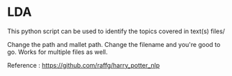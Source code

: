 # LDA
This python script can be used to identify the topics covered in text(s) files/


Change the path and mallet path. 
Change the filename and you're good to go.
Works for multiple files as well.

Reference : https://github.com/raffg/harry_potter_nlp
